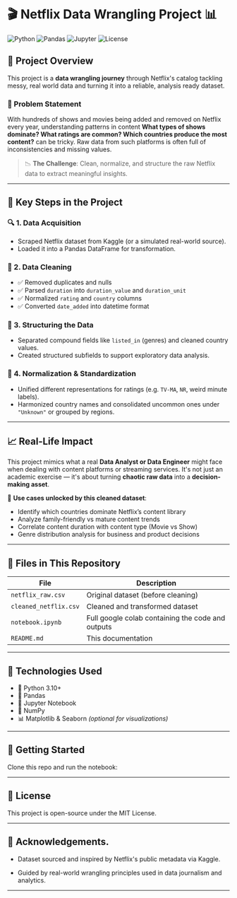 # 🎬 Netflix Data Wrangling Project 📊

![Python](https://img.shields.io/badge/Python-3.10-blue?logo=python)
![Pandas](https://img.shields.io/badge/Pandas-Data%20Cleaning-purple?logo=pandas)
![Jupyter](https://img.shields.io/badge/Jupyter-Notebook-orange?logo=jupyter)
![License](https://img.shields.io/badge/License-MIT-green.svg)

## 🌟 Project Overview

This project is a **data wrangling journey** through Netflix's catalog tackling messy, real world data and turning it into a reliable, analysis ready dataset.

### 🎯 Problem Statement

With hundreds of shows and movies being added and removed on Netflix every year, understanding patterns in content **What types of shows dominate? What ratings are common? Which countries produce the most content?**  can be tricky. Raw data from such platforms is often full of inconsistencies and missing values.

> 📉 **The Challenge**: Clean, normalize, and structure the raw Netflix data to extract meaningful insights.

---

## 🧩 Key Steps in the Project

### 🔍 1. Data Acquisition

- Scraped Netflix dataset from Kaggle (or a simulated real-world source).
- Loaded it into a Pandas DataFrame for transformation.

### 🧹 2. Data Cleaning

- ✅ Removed duplicates and nulls
- ✅ Parsed `duration` into `duration_value` and `duration_unit`
- ✅ Normalized `rating` and `country` columns
- ✅ Converted `date_added` into datetime format

### 🧱 3. Structuring the Data

- Separated compound fields like `listed_in` (genres) and cleaned country values.
- Created structured subfields to support exploratory data analysis.

### 🧪 4. Normalization & Standardization

- Unified different representations for ratings (e.g. `TV-MA`, `NR`, weird minute labels).
- Harmonized country names and consolidated uncommon ones under `"Unknown"` or grouped by regions.

---

## 📈 Real-Life Impact

This project mimics what a real **Data Analyst or Data Engineer** might face when dealing with content platforms or streaming services. It's not just an academic exercise — it's about turning **chaotic raw data** into a **decision-making asset**.

🔑 **Use cases unlocked by this cleaned dataset**:

- Identify which countries dominate Netflix’s content library
- Analyze family-friendly vs mature content trends
- Correlate content duration with content type (Movie vs Show)
- Genre distribution analysis for business and product decisions

---

## 📂 Files in This Repository

| File | Description |
|------|-------------|
| `netflix_raw.csv` | Original dataset (before cleaning) |
| `cleaned_netflix.csv` | Cleaned and transformed dataset |
| `notebook.ipynb` | Full google colab containing the code and outputs |
| `README.md` | This documentation |

---

## 🧰 Technologies Used

- 🐍 Python 3.10+
- 🧼 Pandas
- 📘 Jupyter Notebook
- 🧪 NumPy
- 📊 Matplotlib & Seaborn *(optional for visualizations)*

---

## 🚀 Getting Started

Clone this repo and run the notebook:

---

## 📜 License
This project is open-source under the MIT License.

---

## 🙌 Acknowledgements.
 - Dataset sourced and inspired by Netflix's public metadata via Kaggle.

 - Guided by real-world wrangling principles used in data journalism and analytics.

---
